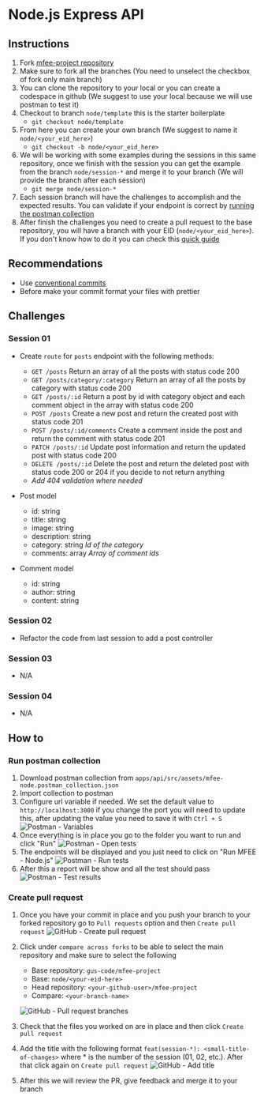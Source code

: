 # Node.js Express API

## Instructions

1. Fork [mfee-project repository](https://github.com/gus-code/mfee-project)
2. Make sure to fork all the branches (You need to unselect the checkbox of fork only main branch)
3. You can clone the repository to your local or you can create a codespace in github (We suggest to use your local because we will use postman to test it)
4. Checkout to branch `node/template` this is the starter boilerplate
    - `git checkout node/template`
5. From here you can create your own branch (We suggest to name it `node/<your_eid_here>`)
    - `git checkout -b node/<your_eid_here>`
6. We will be working with some examples during the sessions in this same repository, once we finish with the session you can get the example from the branch `node/session-*` and merge it to your branch (We will provide the branch after each session)
    - `git merge node/session-*`
7. Each session branch will have the challenges to accomplish and the expected results. You can validate if your endpoint is correct by [running the postman collection](#run-postman-collection)
8. After finish the challenges you need to create a pull request to the base repository, you will have a branch with your EID (`node/<your_eid_here>`). If you don't know how to do it you can check this [quick guide](#create-pull-request)

## Recommendations

- Use [conventional commits](https://www.conventionalcommits.org/en/v1.0.0/)
- Before make your commit format your files with prettier

## Challenges

### Session 01

- Create `route` for `posts` endpoint with the following methods:
    - `GET /posts` Return an array of all the posts with status code 200
    - `GET /posts/category/:category` Return an array of all the posts by category with status code 200
    - `GET /posts/:id` Return a post by id with category object and each comment object in the array with status code 200
    - `POST /posts` Create a new post and return the created post with status code 201
    - `POST /posts/:id/comments` Create a comment inside the post and return the comment with status code 201
    - `PATCH /posts/:id` Update post information and return the updated post with status code 200
    - `DELETE /posts/:id` Delete the post and return the deleted post with status code 200 or 204 if you decide to not return anything
    * *Add 404 validation where needed*

- Post model
    - id: string
    - title: string
    - image: string
    - description: string
    - category: string *Id of the category*
    - comments: array *Array of comment ids*

- Comment model
    - id: string
    - author: string
    - content: string

### Session 02

- Refactor the code from last session to add a post controller

### Session 03

- N/A

### Session 04

- N/A

## How to

### Run postman collection

1. Download postman collection from `apps/api/src/assets/mfee-node.postman_collection.json`
2. Import collection to postman
3. Configure url variable if needed. We set the default value to `http://localhost:3000` if you change the port you will need to update this, after updating the value you need to save it with `Ctrl + S`
![Postman - Variables](assets/postman-variables.png)
4. Once everything is in place you go to the folder you want to run and click "Run"
![Postman - Open tests](assets/postman-open-tests.png)
5. The endpoints will be displayed and you just need to click on "Run MFEE - Node.js"
![Postman - Run tests](assets/postman-run-tests.png)
6. After this a report will be show and all the test should pass
![Postman - Test results](assets/postman-test-results.png)

### Create pull request

1. Once you have your commit in place and you push your branch to your forked repository go to `Pull requests` option and then `Create pull request`
![GitHub - Create pull request](assets/github-create-pull-request.png)
2. Click under `compare across forks` to be able to select the main repository and make sure to select the following
    - Base repository: `gus-code/mfee-project`
    - Base: `node/<your-eid-here>`
    - Head repository: `<your-github-user>/mfee-project`
    - Compare: `<your-branch-name>`
    
    ![GitHub - Pull request branches](assets/github-pull-request-branches.png)
3. Check that the files you worked on are in place and then click `Create pull request`
4. Add the title with the following format `feat(session-*): <small-title-of-changes>` where * is the number of the session (01, 02, etc.). After that click again on `Create pull request`
![GitHub - Add title](assets/github-add-title.png)
5. After this we will review the PR, give feedback and merge it to your branch